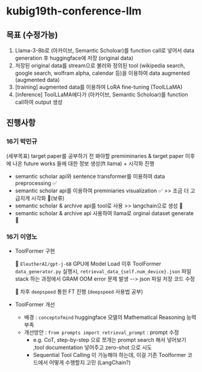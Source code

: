 # kubig19th-conference-llm
## 목표 (수정가능)
1. Llama-3-8b로 (아카이브, Semantic Scholoar)를 function call로 넣어서 data generation 후 huggingface에 저장 (original data)
2. 저장된 original data를 stream으로 불러와 정의된 tool (wikipedia search, google search, wolfram alpha, calendar 등)을 이용하여 data augmented (augmented data)
3. [training] augmented data를 이용하여 LoRA fine-tuning (ToolLLaMA)
4. [inference] ToolLLaMA에다가 (아카이브, Semantic Scholoar)를 function call하여 output 생성
## 진행사항
### 16기 박민규
(세부목표) target paper를 공부하기 전 봐야할 premiminaries & target paper 이후에 나온  future works 들에 대한 정보 생성(ft llama) + 시각화 진행
  - semantic scholar api와 sentence transformer를 이용하여 data preprocessing ✅
  - semantic scholar api를 이용하여 preminiaries visualization ✅ >> 조금 더 고급지게 시각화 🏃(보류)
  - semantic scholar & archive api를 tool로 사용 >> langchain으로 생성 🏃
  - semantic scholar & archive api 사용하여 llama로 orginal dataset generate 🏃


### 16기 이영노
- ToolFormer 구현

  🏃 `EleutherAI/gpt-j-6B` GPU에 Model Load 이후 ToolFormer `data_generator.py` 실행시, `retrieval_data_{self.num_device}.json` 파일 stack 하는 과정에서 GRAM OOM error 문제 발생 
  --> json 파일 저장 코드 수정

  🏃 차후 `deepspeed` 통한 FT 진행 (`deepspeed` 사용법 공부)

- ToolFormer 개선
  - 배경 : `conceptofmind` huggingface 모델의 Mathematical Reasoning 능력 부족
  - 개선방안 : `from prompts import retrieval_prompt` : prompt 수정
    - e.g. CoT, step-by-step 으로 쪼개는 prompt search 해서 넣어보기 ,tool documentation 넣어주고 zero-shot 으로 시도
    - Sequential Tool Calling 이 가능해야 하는데, 이걸 기존 Toolformer 코드에서 어떻게 수행할지 고민 (LangChain?)
    

